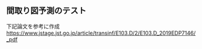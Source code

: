 ## 間取り図予測のテスト
下記論文を参考に作成
https://www.jstage.jst.go.jp/article/transinf/E103.D/2/E103.D_2019EDP7146/_pdf
